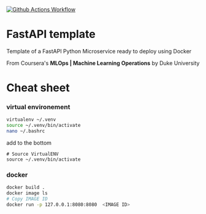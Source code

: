 [![Github Actions Workflow](https://github.com/DiogoCarapito/python_project_template/actions/workflows/main.yaml/badge.svg)](https://github.com/DiogoCarapito/python_project_template/actions/workflows/main.yaml)

# FastAPI template

Template of a FastAPI Python Microservice ready to deploy using Docker

From Coursera's **MLOps | Machine Learning Operations** by Duke University

# Cheat sheet

### virtual environement

```bash
virtualenv ~/.venv
source ~/.venv/bin/activate
nano ~/.bashrc
```

add to the bottom

```text
# Source VirtualENV
source ~/.venv/bin/activate
```

### docker
```bash
docker build .
docker image ls
# Copy IMAGE ID
docker run -p 127.0.0.1:8080:8080  <IMAGE ID>
```
